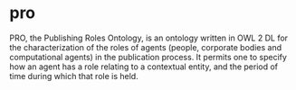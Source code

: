 # pro
PRO, the Publishing Roles Ontology, is an ontology written in OWL 2 DL for the characterization of the roles of agents (people, corporate bodies and computational agents) in the publication process. It permits one to specify how an agent has a role relating to a contextual entity, and the period of time during which that role is held.
